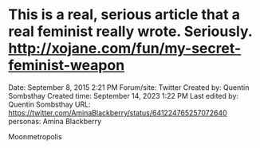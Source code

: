 # This is a real, serious article that a real feminist really wrote. Seriously. http://xojane.com/fun/my-secret-feminist-weapon

Date: September 8, 2015 2:21 PM
Forum/site: Twitter
Created by: Quentin Sombsthay
Created time: September 14, 2023 1:22 PM
Last edited by: Quentin Sombsthay
URL: https://twitter.com/AminaBlackberry/status/641224765257072640
personas: Amina Blackberry

Moonmetropolis